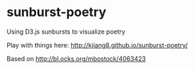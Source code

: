 # sunburst-poetry
Using D3.js sunbursts to visualize poetry

Play with things here: http://kjiang8.github.io/sunburst-poetry/

Based on http://bl.ocks.org/mbostock/4063423
